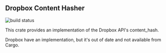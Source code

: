 Dropbox Content Hasher
----------------------

![build status](https://travis-ci.org/richo/dropbox-content-hasher.svg?branch=master)

This crate provides an implementation of the Dropbox API's content_hash.

Dropbox have an implementation, but it's out of date and not available from Cargo.
